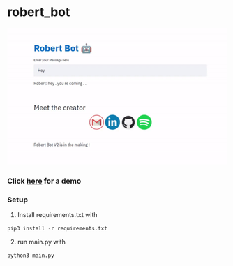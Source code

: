 # robert_bot
![](./assets/demo.gif)
### Click [here](https://robert-the-bot.herokuapp.com/) for a demo
### Setup
<!--
1. Downlaod pretrained weights from [here](https://yadi.sk/d/R9TfLSq8Tlv3-g)
-->
1. Install requirements.txt with 
```python
pip3 install -r requirements.txt
```
2. run main.py with
```python
python3 main.py
```

